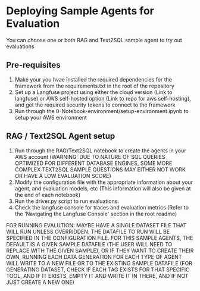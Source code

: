 # Deploying Sample Agents for Evaluation

You can choose one or both RAG and Text2SQL sample agent to try out evaluations

## Pre-requisites

1. Make your you hvae installed the required dependencies for the framework from the requirements.txt in the root of the repository
2. Set up a Langfuse project using either the cloud version (Link to langfuse) or AWS self-hosted option (Link to repo for aws self-hosting), and get the required security tokens to connect to the framework
3. Run through the 0-Notebook-environment/setup-environment.ipynb to setup your AWS environment

## RAG / Text2SQL Agent setup

1. Run through the RAG/Text2SQL notebook to create the agents in your AWS account
(WARNING: DUE TO NATURE OF SQL QUERIES OPTIMIZED FOR DIFFERENT DATABASE ENGINES, SOME MORE COMPLEX TEXT2SQL SAMPLE QUESTIONS MAY EITHER NOT WORK OR HAVE A LOW EVALUATION SCORE)
2. Modify the configuration file with the appropriate information about your agent, and evaluation models, etc (This information will also be given at the end of each notebook)
3. Run the driver.py script to run evaluations.
4. Check the langfuse console for traces and evaluation metrics (Refer to the 'Navigating the Langfuse Console' section in the root readme)


FOR RUNNING EVALUTION: MAYBE HAVE A SINGLE DATASET FILE THAT WILL RUN UNLESS OVERRIDDEN. THE DATAFILE TO RUN WILL BE SPECIFIED IN THE CONFIGURATION FILE. FOR THIS SAMPLE AGENTS, THE DEFAULT IS A GIVEN SAMPLE DATAFILE (THE USER WILL NEED TO REPLACE WITH THE GIVEN SAMPLE), OR IF THEY WANT TO CREATE THEIR OWN, RUNNING EACH DATA GENERATION FOR EACH TYPE OF AGENT WILL WRITE TO A NEW FILE OR TO THE EXISTING SAMPLE DATAFILE (FOR GENERATING DATASET, CHECK IF EACH TAG EXISTS FOR THAT SPECIFIC TOOL, AND IF IT EXISTS, EMPTY IT AND WRITE IT IN THERE, AND IF NOT JUST CREATE A NEW ONE)


